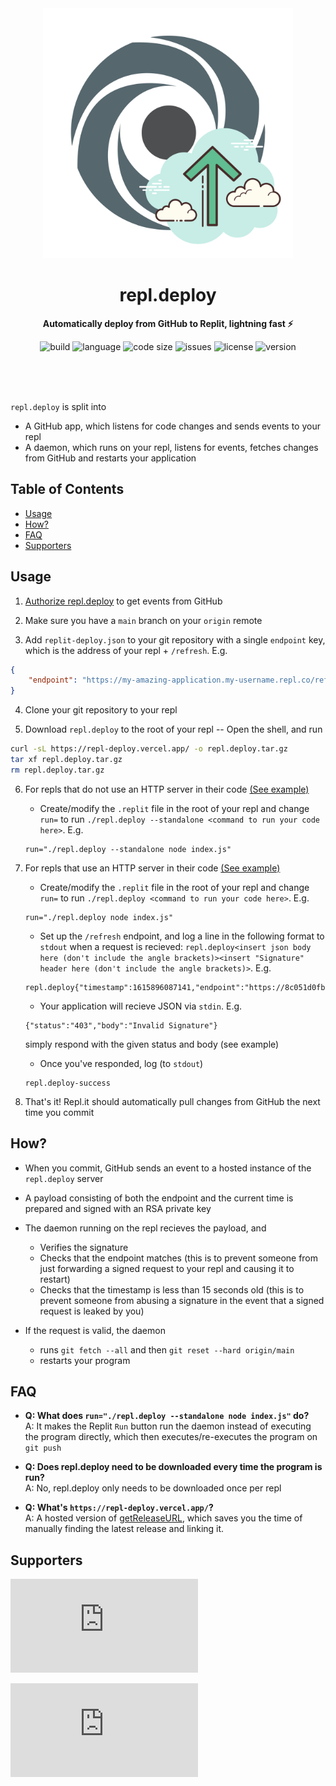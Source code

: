 <div align="center">
    <img src="assets/logo.svg" width="400" height="400" alt="blueprint illustration">
    <h1>repl.deploy</h1>
    <p>
        <b>Automatically deploy from GitHub to Replit, lightning fast ⚡️</b>
    </p>
    <p>
        <img alt="build" src="https://img.shields.io/github/workflow/status/KhushrajRathod/repl.deploy/release">
        <img alt="language" src="https://img.shields.io/github/languages/top/KhushrajRathod/repl.deploy" >
        <img alt="code size" src="https://img.shields.io/github/languages/code-size/KhushrajRathod/repl.deploy">
        <img alt="issues" src="https://img.shields.io/github/issues/KhushrajRathod/repl.deploy" >
        <img alt="license" src="https://img.shields.io/github/license/KhushrajRathod/repl.deploy">
        <img alt="version" src="https://img.shields.io/github/v/release/KhushrajRathod/repl.deploy">
    </p>
    <br>
    <br>
    <br>
</div>

`repl.deploy` is split into

- A GitHub app, which listens for code changes and sends events to your repl
- A daemon, which runs on your repl, listens for events, fetches changes from GitHub and restarts your application 

## Table of Contents

- [Usage](#usage)
- [How?](#how)
- [FAQ](#faq)
- [Supporters](#supporters)

## Usage

1. [Authorize repl.deploy](https://github.com/apps/repl-deploy/installations/new) to get events from GitHub

2. Make sure you have a `main` branch on your `origin` remote

3. Add `replit-deploy.json` to your git repository with a single `endpoint` key, which is the address of your repl + `/refresh`. E.g.
```json
{
    "endpoint": "https://my-amazing-application.my-username.repl.co/refresh"    
}
```

4. Clone your git repository to your repl

5. Download `repl.deploy` to the root of your repl -- Open the shell, and run
```bash
curl -sL https://repl-deploy.vercel.app/ -o repl.deploy.tar.gz 
tar xf repl.deploy.tar.gz
rm repl.deploy.tar.gz
```

6. For repls that do not use an HTTP server in their code [(See example)](https://github.com/KhushrajSandbox/repl.deploy-standalone-example)
    - Create/modify the `.replit` file in the root of your repl and change `run=` to run `./repl.deploy --standalone <command to run your code here>`. E.g.
    ```
    run="./repl.deploy --standalone node index.js"
    ```

7. For repls that use an HTTP server in their code [(See example)](https://github.com/KhushrajSandbox/repl.deploy-http-example)
    - Create/modify the `.replit` file in the root of your repl and change `run=` to run `./repl.deploy <command to run your code here>`. E.g.
    ```
    run="./repl.deploy node index.js"
    ```
    - Set up the `/refresh` endpoint, and log a line in the following format to `stdout` when a request is recieved: `repl.deploy<insert json body here (don't include the angle brackets)><insert "Signature" header here (don't include the angle brackets)>`. E.g.
    ```
    repl.deploy{"timestamp":1615896087141,"endpoint":"https://8c051d0fbc4b.ngrok.io/refresh"}ostjM6/jGmHbRWcHazxKWSPmvgvoIryI9XxLgNKgxPCKRW==
    ```
    - Your application will recieve JSON via `stdin`. E.g.
    ```
    {"status":"403","body":"Invalid Signature"}
    ```
    simply respond with the given status and body (see example)
    - Once you've responded, log (to `stdout`)
    ```
    repl.deploy-success
    ```

8. That's it! Repl.it should automatically pull changes from GitHub the next time you commit

## How? 

- When you commit, GitHub sends an event to a hosted instance of the `repl.deploy` server

- A payload consisting of both the endpoint and the current time is prepared and signed with an RSA private key

- The daemon running on the repl recieves the payload, and
    - Verifies the signature
    - Checks that the endpoint matches (this is to prevent someone from just forwarding a signed request to your repl and causing it to restart)
    - Checks that the timestamp is less than 15 seconds old (this is to prevent someone from abusing a signature in the event that a signed request is leaked by you)

- If the request is valid, the daemon 
    - runs `git fetch --all` and then `git reset --hard origin/main`
    - restarts your program

## FAQ

- **Q: What does `run="./repl.deploy --standalone node index.js"` do?**  
  A: It makes the Replit `Run` button run the daemon instead of executing the program directly, which then executes/re-executes the program on `git push`
 
- **Q: Does repl.deploy need to be downloaded every time the program is run?**  
  A: No, repl.deploy only needs to be downloaded once per repl
  
- **Q: What's `https://repl-deploy.vercel.app/`?**  
  A: A hosted version of [getReleaseURL](https://github.com/KhushrajRathod/getReleaseURL), which saves you the time of manually finding the latest release and linking it.

## Supporters

[![Stargazers repo roster for @KhushrajRathod/repl.deploy](https://reporoster.com/stars/KhushrajRathod/repl.deploy)](https://github.com/KhushrajRathod/repl.deploy/stargazers)

[![Forkers repo roster for @KhushrajRathod/repl.deploy](https://reporoster.com/forks/KhushrajRathod/repl.deploy)](https://github.com/KhushrajRathod/repl.deploy/network/members)
